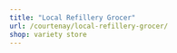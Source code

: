 ```yaml
---
title: "Local Refillery Grocer"
url: /courtenay/local-refillery-grocer/
shop: variety store
---
```

